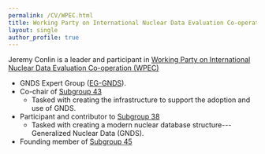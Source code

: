 ```yaml
---
permalink: /CV/WPEC.html
title: Working Party on International Nuclear Data Evaluation Co-operation (WPEC)
layout: single
author_profile: true
---
```


Jeremy Conlin is a leader and participant in [Working Party on International Nuclear Data Evaluation Co-operation (WPEC)](https://oecd-nea.org/download/wpec/)

- GNDS Expert Group ([EG-GNDS](https://oecd-nea.org/download/wpec/gnds/)).
- Co-chair of [Subgroup 43](https://oecd-nea.org/download/wpec/sg43) 
  - Tasked with creating the infrastructure to support the adoption and use of GNDS.
- Participant and contributor to [Subgroup 38](https://oecd-nea.org/download/wpec/sg38/)
  - Tasked with creating a modern nuclear database structure---Generalized Nuclear Data (GNDS).
- Founding member of [Subgroup 45](https://oecd-nea.org/download/wpec/sg45) 
